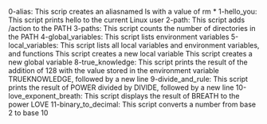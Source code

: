0-alias: This scrip creates an aliasnamed ls with a value of rm *
1-hello_you: This script prints hello to the current Linux user
2-path: This script adds /action to the PATH
3-paths: This script counts the number of directories in the PATH
4-global_variables: This script lists environment variables
5-local_variables: This script lists all local variables and environment variables, and functions
This script creates a new local variable
This script creates a new global variable
8-true_knowledge: This script prints the result of the addition of 128 with the value stored in the environment variable TRUEKNOWLEDGE, followed by a new line
9-divide_and_rule: This script prints the result of POWER divided by DIVIDE, followed by a new line
10-love_exponent_breath: This script displays the result of BREATH to the power LOVE
11-binary_to_decimal: This script converts a number from base 2 to base 10

